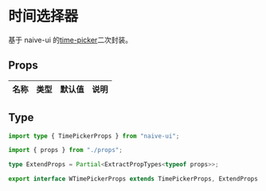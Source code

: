 # 时间选择器

基于 naive-ui 的[time-picker](https://www.naiveui.com/zh-CN/os-theme/components/time-picker)二次封装。

## Props

| 名称 | 类型 | 默认值 | 说明 |
| ---- | ---- | ------ | ---- |

## Type

```ts
import type { TimePickerProps } from "naive-ui";

import { props } from "./props";

type ExtendProps = Partial<ExtractPropTypes<typeof props>>;

export interface WTimePickerProps extends TimePickerProps, ExtendProps {}
```
